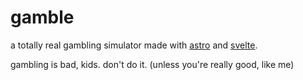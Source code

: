 # gamble

a totally real gambling simulator made with [astro](https://astro.build) and [svelte](https://svelte.dev).

gambling is bad, kids. don't do it. (unless you're really good, like me)
